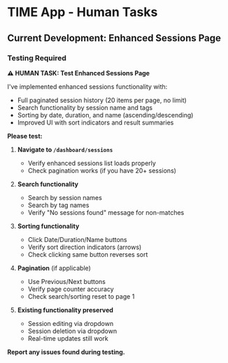 # TIME App - Human Tasks

## Current Development: Enhanced Sessions Page

### Testing Required

**⚠️ HUMAN TASK: Test Enhanced Sessions Page**

I've implemented enhanced sessions functionality with:
- Full paginated session history (20 items per page, no limit)
- Search functionality by session name and tags
- Sorting by date, duration, and name (ascending/descending)
- Improved UI with sort indicators and result summaries

**Please test:**

1. **Navigate to `/dashboard/sessions`** 
   - Verify enhanced sessions list loads properly
   - Check pagination works (if you have 20+ sessions)

2. **Search functionality** 
   - Search by session names
   - Search by tag names  
   - Verify "No sessions found" message for non-matches

3. **Sorting functionality** 
   - Click Date/Duration/Name buttons
   - Verify sort direction indicators (arrows)
   - Check clicking same button reverses sort

4. **Pagination** (if applicable)
   - Use Previous/Next buttons
   - Verify page counter accuracy
   - Check search/sorting reset to page 1

5. **Existing functionality preserved**
   - Session editing via dropdown
   - Session deletion via dropdown
   - Real-time updates still work

**Report any issues found during testing.**